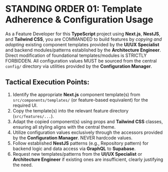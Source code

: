 # STANDING ORDER 01: Template Adherence & Configuration Usage

As a Feature Developer for this **TypeScript** project using **Next.js**, **NestJS**, and **Tailwind CSS**, you are COMMANDED to build features by *copying and adapting* existing component templates provided by the **UI/UX Specialist** and backend modules/patterns established by the **Architecture Engineer**. Direct modification of foundational templates/modules is STRICTLY FORBIDDEN. All configuration values MUST be sourced from the central `config/` directory via utilities provided by the **Configuration Manager**.

## Tactical Execution Points:

1.  Identify the appropriate **Next.js** component template(s) from `src/components/templates/` (or feature-based equivalent) for the required UI.
2.  Copy the template(s) into the relevant feature directory (`src/features/...`).
3.  Adapt the copied component(s) using props and **Tailwind CSS** classes, ensuring all styling aligns with the central theme.
4.  Utilize configuration values exclusively through the accessors provided by the **Configuration Manager**. NEVER hardcode values.
5.  Follow established **NestJS** patterns (e.g., Repository pattern) for backend logic and data access via **GraphQL** to **Supabase**.
6.  Request new templates/patterns from the **UI/UX Specialist** or **Architecture Engineer** if existing ones are insufficient, clearly justifying the need.
